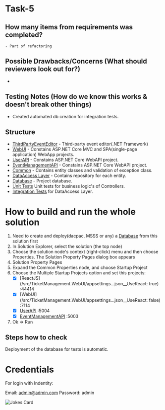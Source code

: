 # Task-5

## How many items from requirements was completed?
    - Part of refactoring

## Possible Drawbacks/Concerns (What should reviewers look out for?)
*

## Testing Notes (How do we know this works & doesn't break other things)
* Created automated db creation for integration tests.

## Structure
* [ThirdPartyEventEditor](/src/ThirdPartyEventEditor/) - Third-party event editor(.NET Framework)
* [WebUI](/src/TicketManagement.WebUI/) - Constains ASP.NET Core MVC and SPA(single-page application) WebApp projects.
* [UserAPI](/src/TicketManagement.UserAPI/) - Constains ASP.NET Core WebAPI project.
* [EventManagementAPI](/src/TicketManagement.EventManagementAPI/) - Constains ASP.NET Core WebAPI project.
* [Common](src/TicketManagement.Common) - Contains entity classes and validation of exception class.
* [DataAccess Layer](src/TicketManagement.DataAccess/) - Contains repository for each entity.
* [Database](src/TicketManagement.Database/) - Project database.
* [Unit Tests](test/TicketManagement.UnitTests/) Unit tests for business logic's of Controllers.
* [Integration Tests](test/TicketManagement.IntegrationTests/) for DataAccess Layer.

# How to build and run the whole solution
1. Need to create and deploy(dacpac, MSSS or any) a [Database](src/TicketManagement.Database/) from this solution first
2. In Solution Explorer, select the solution (the top node)
3. Choose the solution node's context (right-click) menu and then choose Properties. The Solution Property Pages dialog box appears
4. Solution Property Pages
5. Expand the Common Properties node, and choose Startup Project
6. Choose the Multiple Startup Projects option and set this projects:
    - [X] [ReactJS](/src/TicketManagement.WebUI/appsettings...json__UseReact: true) :44414
    - [X] [WebUI](/src/TicketManagement.WebUI/appsettings...json__UseReact: false) :7114
    - [X] [UserAPI](/src/TicketManagement.UserAPI/) :5004
    - [X] [EventManagementAPI](/src/TicketManagement.EventManagementAPI/) :5003
7. Ok => Run

## Steps how to check
Deployment of the database for tests is automatic.

# Credentials
For login with Indentity:

Email: admin@admin.com
Password: admin


![Jokes Card](https://readme-jokes.vercel.app/api)